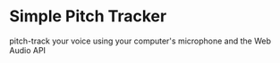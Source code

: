 # Simple Pitch Tracker
pitch-track your voice using your computer's microphone and the Web Audio API
